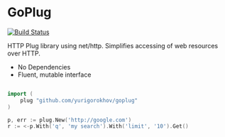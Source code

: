 # GoPlug

[![Build Status](https://travis-ci.org/yurigorokhov/GoPlug.svg?branch=master)](https://travis-ci.org/yurigorokhov/GoPlug)


HTTP Plug library using net/http. Simplifies accessing of web resources over HTTP.

- No Dependencies
- Fluent, mutable interface

```go

import (
	plug "github.com/yurigorokhov/goplug"
)

p, err := plug.New('http://google.com')
r := <-p.With('q', 'my search').With('limit', '10').Get()

```
